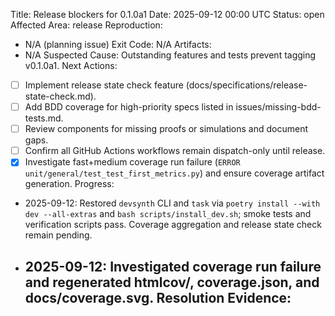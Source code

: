 Title: Release blockers for 0.1.0a1
Date: 2025-09-12 00:00 UTC
Status: open
Affected Area: release
Reproduction:
  - N/A (planning issue)
Exit Code: N/A
Artifacts:
  - N/A
Suspected Cause: Outstanding features and tests prevent tagging v0.1.0a1.
Next Actions:
  - [ ] Implement release state check feature (docs/specifications/release-state-check.md).
  - [ ] Add BDD coverage for high-priority specs listed in issues/missing-bdd-tests.md.
  - [ ] Review components for missing proofs or simulations and document gaps.
  - [ ] Confirm all GitHub Actions workflows remain dispatch-only until release.
  - [x] Investigate fast+medium coverage run failure (`ERROR unit/general/test_test_first_metrics.py`) and ensure coverage artifact generation.
Progress:
- 2025-09-12: Restored `devsynth` CLI and `task` via `poetry install --with dev --all-extras` and `bash scripts/install_dev.sh`; smoke tests and verification scripts pass. Coverage aggregation and release state check remain pending.
- 2025-09-12: Investigated coverage run failure and regenerated htmlcov/, coverage.json, and docs/coverage.svg.
Resolution Evidence:
  -
